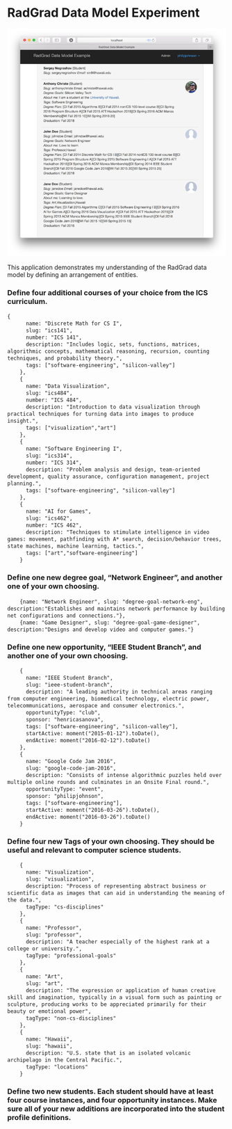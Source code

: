 # RadGrad Data Model Experiment

![](https://raw.githubusercontent.com/aljonpreza/radgrad-data-model-experiment/master/doc/images/radgradex.png)

This application demonstrates my understanding of the RadGrad data model by defining an arrangement of entities.


### Define four additional courses of your choice from the ICS curriculum.

```
{
      name: "Discrete Math for CS I",
      slug: "ics141",
      number: "ICS 141",
      description: "Includes logic, sets, functions, matrices, algorithmic concepts, mathematical reasoning, recursion, counting techniques, and probability theory.",
      tags: ["software-engineering", "silicon-valley"]
    },
    {
      name: "Data Visualization",
      slug: "ics484",
      number: "ICS 484",
      description: "Introduction to data visualization through practical techniques for turning data into images to produce insight.",
      tags: ["visualization","art"]
    },
    {
      name: "Software Engineering I",
      slug: "ics314",
      number: "ICS 314",
      description: "Problem analysis and design, team-oriented development, quality assurance, configuration management, project planning.",
      tags: ["software-engineering", "silicon-valley"]
    },
    {
      name: "AI for Games",
      slug: "ics462",
      number: "ICS 462",
      description: "Techniques to stimulate intelligence in video games: movement, pathfinding with A* search, decision/behavior trees, state machines, machine learning, tactics.",
      tags: ["art","software-engineering"]
    }
```
### Define one new degree goal, “Network Engineer”, and another one of your own choosing.
```
    {name: "Network Engineer", slug: "degree-goal-network-eng", description:"Establishes and maintains network performance by building net configurations and connections."},
    {name: "Game Designer", slug: "degree-goal-game-designer", description:"Designs and develop video and computer games."}
```
### Define one new opportunity, “IEEE Student Branch”, and another one of your own choosing.
```
    {
      name: "IEEE Student Branch",
      slug: "ieee-student-branch",
      description: "A leading authority in technical areas ranging from computer engineering, biomedical technology, electric power, telecommunications, aerospace and consumer electronics.",
      opportunityType: "club",
      sponsor: "henricasanova",
      tags: ["software-engineering", "silicon-valley"],
      startActive: moment("2015-01-12").toDate(),
      endActive: moment("2016-02-12").toDate()
    },
    {
      name: "Google Code Jam 2016",
      slug: "google-code-jam-2016",
      description: "Consists of intense algorithmic puzzles held over multiple online rounds and culminates in an Onsite Final round.",
      opportunityType: "event",
      sponsor: "philipjohnson",
      tags: ["software-engineering"],
      startActive: moment("2016-03-26").toDate(),
      endActive: moment("2016-03-26").toDate()
    }
```
### Define four new Tags of your own choosing. They should be useful and relevant to computer science students.
```
    {
      name: "Visualization",
      slug: "visualization",
      description: "Process of representing abstract business or scientific data as images that can aid in understanding the meaning of the data.",
      tagType: "cs-disciplines"
    },
    {
      name: "Professor",
      slug: "professor",
      description: "A teacher especially of the highest rank at a college or university.",
      tagType: "professional-goals"
    },
    {
      name: "Art",
      slug: "art",
      description: "The expression or application of human creative skill and imagination, typically in a visual form such as painting or sculpture, producing works to be appreciated primarily for their beauty or emotional power",
      tagType: "non-cs-disciplines"
    },
    {
      name: "Hawaii",
      slug: "hawaii",
      description: "U.S. state that is an isolated volcanic archipelago in the Central Pacific.",
      tagType: "locations"
    }
```
### Define two new students. Each student should have at least four course instances, and four opportunity instances. Make sure all of your new additions are incorporated into the student profile definitions.

